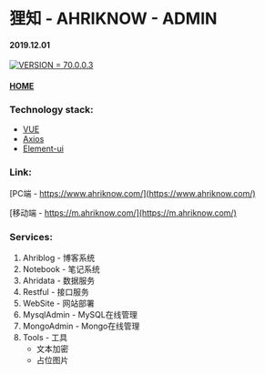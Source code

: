 # 狸知 - AHRIKNOW - ADMIN
#### 2019.12.01
[![VERSION = 70.0.0.3](https://badgen.net/badge/release/v70.0.0.3/blue)](https://admin.ahriknow.com/)
#### [HOME](https://admin.ahriknow.com/#/)
### Technology stack:
- [VUE](https://cn.vuejs.org/index.html)
- [Axios](https://github.com/axios/axios)
- [Element-ui](https://element.eleme.cn/#/zh-CN)

### Link:
[PC端 - https://www.ahriknow.com/](https://www.ahriknow.com/)

[移动端 - https://m.ahriknow.com/](https://m.ahriknow.com/)

### Services:
1. Ahriblog - 博客系统
2. Notebook - 笔记系统
3. Ahridata - 数据服务
4. Restful - 接口服务
5. WebSite - 网站部署
6. MysqlAdmin - MySQL在线管理
7. MongoAdmin - Mongo在线管理
8. Tools - 工具
   - 文本加密
   - 占位图片